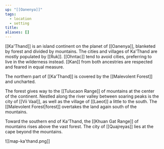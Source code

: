 ```yaml
---
up: "[[Oanenya]]"
tags:
  - location
  - setting
title: 
aliases: []
---
```

[[Ka'Thand]] is an island continent on the planet of [[Oanenya]], blanketed by forest and divided by mountains. The cities and villages of Ka'Thand are mostly populated by [[Ruk]]. [[Ohntac]] tend to avoid cities, preferring to live in the wilderness instead. [[Kan]] from both ancestries are respected and feared in equal measure. 

The northern part of [[Ka'Thand]] is covered by the [[Malevolent Forest]] and uncharted. 

The forest gives way to the [[Tulucaon Range]] of mountains at the center of the continent. Nestled along the river valley between soaring peaks is the city of [[Vii Vaal]], as well as the village of [[Laeot]] a little to the south. The [[Malevolent Forest|forest]] overtakes the land again south of the mountains. 

Toward the southern end of Ka'Thand, the [[Khuan Gat Range]] of mountains rises above the vast forest. The city of [[Quajreyas]] lies at the cape beyond the mountains. 

![[map-ka'thand.png]]  
